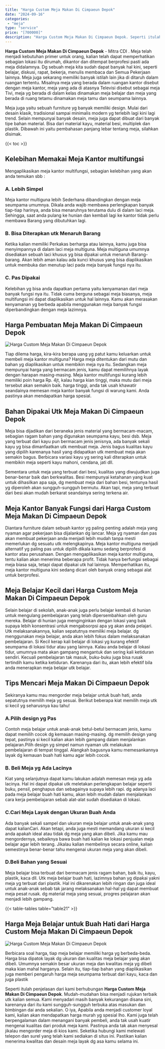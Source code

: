 ```yaml
---
title: "Harga Custom Meja Makan Di Cimpaeun Depok"
date: "2024-09-16"
categories:
 - "meja"
type: "service"
price: "[700000]"
description: "Harga Custom Meja Makan Di Cimpaeun Depok. Seperti itulah penjelasan dari kami berhubungan **Harga Custom Meja Makan Di Cimpaeun Depok**. Mudah-mudahan bisa..."
---
```


**Harga Custom Meja Makan Di Cimpaeun Depok** - Mitra CDI . Meja telah menjadi kebutuhan primer untuk orang, kalian telah dapat memperhatikan sebagian lokasi itu dirumah, dikantor dan ditempat berprofesi pasti ada meja didalamnya. Dg sebuah meja kita sudah dapat banyak hal kini, seperti belajar, diskusi, rapat, bekerja, menulis membaca dan Semua Pekerjaan lainnya. Meja juga sekarang memiliki banyak istilah lain jika di ditaruh dalam ruangan tertentu. Misalnya meja yang berada dalam ruangan kantor disebut dengan meja kantor, meja yang ada di atasnya Televisi disebut sebagai meja Tivi, meja yg berada di dalam kelas dinamakan meja belajar dan meja yang berada di ruang tetamu dinamakan meja tamu dan seumpama lainnya.

Meja juga yaitu sebuah furniture yg banyak memiliki design. Mulai dari desain klasik, tradisional sampai minimalis modern yg terlebih lagi kini lagi trend. Selain mempunyai banyak desain, meja juga dapat dibuat dari banyak tipe bahan material. Bisa dari material kayu, material besi, multiplek dan plastik. Dibawah ini yaitu pembahasan panjang lebar tentang meja, silahkan disimak.

{{< toc >}}

## Kelebihan Memakai Meja Kantor multifungsi

Mengaplikasikan meja kantor multifungsi, sebagian kelebihan yang akan anda temukan sbb :

### A. Lebih Simpel

Meja kantor multiguna lebih Sederhana dibandingkan dengan meja seumpama umumnya. Dikala anda wajib membawa perlengkapan banyak tiap-tiap harinya, anda bisa menaruhnya terutama dulu di dalam laci meja. Sehingga, saat anda pulang ke hunian dan kembali lagi ke kantor tidak perlu membawa Barang yang dibutuhkan lagi.

### B. Bisa Diterapkan utk Menaruh Barang

Ketika kalian memiliki Perkakas berharga atau lainnya, kamu juga bisa menyimpannya di dalam laci meja multiguna. Meja multiguna umumnya disediakan sebuah laci khusus yg bisa dipakai untuk menaruh Barang-barang. Akan lebih aman kalau ada kunci khusus yang bisa diaplikasikan untuk membuka dan menutup laci pada meja banyak fungsi nya itu.

### C. Pas Dipakai

Kelebihan yg bisa anda dapatkan pertama yaitu kenyamanan dari meja banyak fungsi nya itu. Tidak cuma berguna sebagai meja biasanya, meja multifungsi ini dapat diaplikasikan untuk hal lainnya. Kamu akan merasakan kenyamanan yg berbeda apabila menggunakan meja banyak fungsi diperbandingkan dengan meja lazimnya.

## Harga Pembuatan Meja Makan Di Cimpaeun Depok

![Harga Custom Meja Makan Di Cimpaeun Depok](/images/meja/meja-dewasa-008.jpg)

Tiap dilema harga, kira-kira berapa uang yg patut kamu keluarkan untuk membeli meja kantor multiguna? Harga meja ditentukan dari mutu dan bahan yg diaplikasikan untuk membikin meja nya itu. Sedangkan meja mempunyai harga yang bermacam jenis, kamu dapat memilihnya layak dengan harapan masing-masing. Meja kantor multifungsi kurang lebih memiliki poin harga Rp. 4jt, kalau harga kian tinggi, maka mutu dari meja tersebut akan semakin baik. harga tinggi, anda tak usah khawatir seandainya memesan meja kantor banyak fungsi di warung kami. Anda pastinya akan mendapatkan harga spesial.

## Bahan Dipakai Utk Meja Makan Di Cimpaeun Depok

Meja bisa dijadikan dari beraneka jenis material yang bermacam-macam, sebagian ragam bahan yang digunakan seumpama kayu, besi dsb. Meja yang terbuat dari kayu pun bermacam jenis jenisnya, ada banyak sekali kayu yg bisa dimanfaatkan utk membuat meja. Jenis bagus kualitas kayu yang dipilih karenanya hasil yang didapatkan utk membuat meja akan semakin bagus. Berbicara variasi kayu yg sering kali diterapkan untuk membikin meja seperti kayu mahoni, cendana, jati dll.

Sementara untuk meja yang terbuat dari besi, kualitas yang diwujudkan juga benar-benar baik dan berkwalitas. Besi mempunyai ketahanan yang kuat untuk dihasilkan apa saja, dg membuat meja dari bahan besi, tentunya hasil yg diperoleh akan sungguh-sungguh bermutu. Akan tapi, meja yang terbuat dari besi akan mudah berkarat seandainya sering terkena air.

## Meja Kantor Banyak Fungsi dari Harga Custom Meja Makan Di Cimpaeun Depok

Diantara furniture dalam sebuah kantor yg paling penting adalah meja yang nyaman agar pekerjaan bisa dijalankan dg lancar. Meja yg nyaman dan pas akan membuat pekerjaan anda menjadi lebih mudah tanpa mesti memerlukan dg sesuatu utk melengkapinya. Meja kantor multiguna menjadi alternatif yg paling pas untuk dipilih dikala kamu sedang berprofesi di kantor atau perusahaan. Dengan mengaplikasikan meja kantor multiguna, tentu kalian akan menerima beberapa profit. Tidak hanya berfungsi sebagai meja biasa saja, tetapi dapat dipakai utk hal lainnya. Memperhatikan itu, meja kantor multiguna kini sedang dicari oleh banyak orang sebagai alat untuk berprofesi.

## Meja Belajar Kecil dari Harga Custom Meja Makan Di Cimpaeun Depok

Selain belajar di sekolah, anak-anak juga perlu belajar kembali di hunian untuk mengulang pembelajaran yang telah dipersembahkan oleh guru mereka. Belajar di hunian juga menginginkan dengan lokasi yang baik supaya lebih konsentrasi untuk mengabsorpsi apa yg akan anda pelajari. Utk melaksanakannya, kalian sepatutnya memiliki meja belajar. dg menggunakan meja belajar, anda akan lebih fokus dalam melaksanakan pembelajaran. Si Kecil kerap kali belajar di lokasi yg kurang efektif seumpama di lokasi tidur atau yang lainnya. Kalau anda belajar di lokasi tidur, umumnya mata akan gampang mengantuk dan sering kali ketiduran sendiri. Kecuali pembelajaran tak masuk, buku-buku juga bisa rusak tertindih kamu ketika ketiduran. Karenanya dari itu, akan lebih efektif bila anda menerapkan meja belajar utk belajar.

## Tips Mencari Meja Makan Di Cimpaeun Depok

Sekiranya kamu mau mengorder meja belajar untuk buah hati, anda sepatutnya memilih meja yg sesuai. Berikut beberapa kiat memilih meja utk si kecil yg seharusnya kau tahu!

### A.Pilih design yg Pas

Contoh meja belajar untuk anak-anak betul-betul bermacam jenis, kamu dapat memilih cocok dg kemauan masing-masing. dg memilih design yang tepat, pastinya si kecil kalian akan lebih gampang dalam menjalankan pelajaran.Pilih design yg simpel namun nyaman utk melakukan pembelajaran di tempat tinggal. Alangkah bagusnya kamu memesankannya layak dg kemauan buah hati kamu agar lebih cocok.

### B. Beli Meja yg Ada Lacinya

Kiat yang selanjutnya dapat kamu lakukan adalah memesan meja yg ada lacinya. Hal ini dapat dipakai utk meletakan perlengkapan belajar seperti buku, pensil, penghapus dan sebagainya supaya lebih rapi. dg adanya laci pada meja belajar buah hati kamu, akan lebih mudah dalam menjalankan cara kerja pembelajaran sebab alat-alat sudah disediakan di lokasi.

### C.Cari Meja Layak dengan Ukuran Buah Anda

Ada banyak sekali sampel dan ukuran meja belajar untuk anak-anak yang dapat kalianCari. Akan tetapi, anda juga mesti memandang ukuran si kecil anda apakah ideal atau tidak dg meja yang akan dibeli. Jika kamu mau mengordernya, sebaiknya bawa buah hati kalian ke lokasi penjualan meja belajar agar lebih terang. Jikalau kalian membelinya secara online, kalian semestinya benar-benar tahu mengenai ukuran meja yang akan dibeli.

### D.Beli Bahan yang Sesuai

Meja belajar bisa terbuat dari bermacam jenis ragam bahan, baik itu, kayu, plastik, kaca dll. Utk meja belajar buah hati, lazimnya bahan yg dipakai yakni meja yg terbuat dari plastik. Hal ini dikarenakan lebih ringan dan juga ideal untuk anak-anak sebab tak jarang melaksanakan hal-hal yg dapat membuat meja pesat rusak. dg material meja yang sesuai, progres pelajaran akan menjadi lebih gampang.

{{< table-tables table="table21" >}}

## Harga Meja Belajar untuk Buah Hati dari Harga Custom Meja Makan Di Cimpaeun Depok

![Harga Custom Meja Makan Di Cimpaeun Depok](/images/meja/meja-anak-014.jpg)

Berbicara soal harga, tiap meja belajar memiliki harga yg berbeda-beda. Harga bisa dipatok layak dg ukuran dan kualitas meja belajar yang akan dibeli. Umumnya semakin besar ukuran meja dan kwalitas meja yg dibeli maka kian mahal harganya. Selain itu, tiap-tiap bahan yang diaplikasikan juga memberi pengaruh harga meja seumpama terbuat dari kayu, kaca dan juga plastik

Seperti itulah penjelasan dari kami berhubungan **Harga Custom Meja Makan Di Cimpaeun Depok**. Mudah-mudahan bisa menjadi rujukan terbaik utk kalian semua. Kami menyadari masih banyak kekurangan disana sini, karenanya dari itu kami sungguh-sungguh terbuka atas masukan dan bimbingan dai anda sekalian. O iya, Apabila anda menjadi customer loyal kami, kalian akan mendapatkan harga murah yg spesial lho. Kami juga telah berpengalaman dalam menangani banyak pembeli, anda tak usah kuatir mengenai kualitas dari produk meja kami. Pastinya anda tak akan menyesal jikalau mengorder meja di kios kami. Seketika hubungi kami melewati telepon dan surel yang telah kami sediakan di situs ini. Pastikan kalian menerima kwalitas dan desain meja layak dg asa kamu selama ini.
